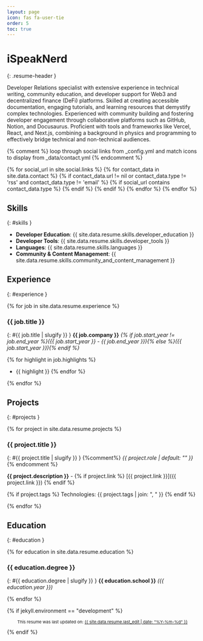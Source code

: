 ```yaml
---
layout: page
icon: fas fa-user-tie
order: 5
toc: true
---
```


# iSpeakNerd
{: .resume-header }

Developer Relations specialist with extensive experience in technical writing, community education, and developer support for Web3 and decentralized finance (DeFi) platforms. Skilled at creating accessible documentation, engaging tutorials, and learning resources that demystify complex technologies. Experienced with community building and fostering developer engagement through collaborative platforms such as GitHub, Notion, and Docusaurus. Proficient with tools and frameworks like Vercel, React, and Next.js, combining a background in physics and programming to effectively bridge technical and non-technical audiences.

{% comment %}
loop through social links from _config.yml and match icons to display from _data/contact.yml
{% endcomment %}
<div class="resume-contact-links">
{% for social_url in site.social.links %}
  {% for contact_data in site.data.contact %}
    {% if contact_data.url != nil or contact_data.type != 'rss' and contact_data.type != 'email' %}
      {% if social_url contains contact_data.type %}
        <a href="{{ social_url }}" {% unless contact_data.noblank %}target="_blank" rel="noopener noreferrer"{% endunless %}>
          <i class="{{ contact_data.icon }}"></i>
        </a>
      {% endif %}
    {% endif %}
  {% endfor %}
{% endfor %}
</div>

## Skills
{: #skills }

- **Developer Education**: {{ site.data.resume.skills.developer_education }}
- **Developer Tools**: {{ site.data.resume.skills.developer_tools }}
- **Languages**: {{ site.data.resume.skills.languages }}
- **Community & Content Management**: {{ site.data.resume.skills.community_and_content_management }}

## Experience
{: #experience }

{% for job in site.data.resume.experience %}
### {{ job.title }}
{: #{{ job.title | slugify }} }
**{{ job.company }}** _{% if job.start_year != job.end_year %}({{ job.start_year }} - {{ job.end_year }}){% else %}({{ job.start_year }}){% endif %}_

{% for highlight in job.highlights %}
- {{ highlight }}
{% endfor %}

{% endfor %}

## Projects
{: #projects }

{% for project in site.data.resume.projects %}
### {{ project.title }}
{: #{{ project.title | slugify }} }
{%comment%} _{{ project.role | default: "" }}_ {% endcomment %}

**{{ project.description }}** - {% if project.link %} [{{ project.link }}]({{ project.link }}) {% endif %}

{% if project.tags %}
Technologies: {{ project.tags | join: ", " }}
{% endif %}

{% endfor %}

## Education
{: #education }

{% for education in site.data.resume.education %}
### {{ education.degree }}
{: #{{ education.degree | slugify }} }
**{{ education.school }}** _({{ education.year }})_

{% endfor %}

{% if jekyll.environment == "development" %}
<div class="prompt-tip" style="text-align: center; font-size: 11px;">
  <p>
    This resume was last updated on: <a href="{{ site.data.resume.last_commit_url }}" target="_blank" rel="noopener noreferrer">{{ site.data.resume.last_edit | date: "%Y-%m-%d" }}</a>
  </p>
</div>
{% endif %}


